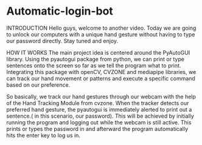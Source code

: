 # Automatic-login-bot


INTRODUCTION 
Hello guys, welcome to another video. 
Today we are going to unlock our computers with a unique hand gesture without having to type our password directly. 
Stay tuned and enjoy.

HOW IT WORKS
The main project idea is centered around the PyAutoGUI library.
Using the pyautogui package from python, we can print or type sentences onto the screen so far as we tell the program what to print. 
Integrating this package with openCV, CVZONE and mediapipe libraries, 
we can track our hand movement or patterns and execute a specific command based on our preference. 

So basically, we track our hand gestures through our webcam with the help of the Hand Tracking Module from cvzone. 
When the tracker detects our preferred hand gesture, the pyautogui is immediately alerted to print out a sentence.( in this scenario, our password). 
This will be achieved by initially running the program and logging out while the webcam is still active. 
This prints or types the password in and afterward the program automatically hits the enter key to log us in. 
